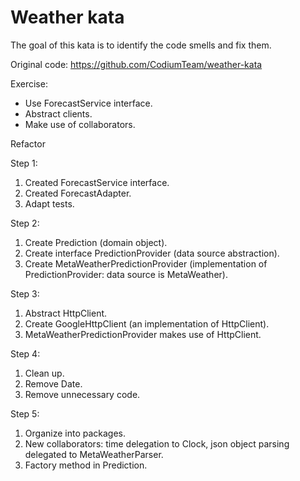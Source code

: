 # Weather kata
The goal of this kata is to identify the code smells and fix them.

Original code: https://github.com/CodiumTeam/weather-kata

Exercise:
- Use ForecastService interface.
- Abstract clients.
- Make use of collaborators.

Refactor

Step 1:

1. Created ForecastService interface.
2. Created ForecastAdapter.
3. Adapt tests.

Step 2:

1. Create Prediction (domain object).
2. Create interface PredictionProvider (data source abstraction).
3. Create MetaWeatherPredictionProvider (implementation of PredictionProvider: data source is MetaWeather).

Step 3:

1. Abstract HttpClient.
2. Create GoogleHttpClient (an implementation of HttpClient).
3. MetaWeatherPredictionProvider makes use of HttpClient.

Step 4:

1. Clean up.
2. Remove Date.
3. Remove unnecessary code.

Step 5:

1. Organize into packages.
2. New collaborators: time delegation to Clock, json object parsing delegated to MetaWeatherParser.
3. Factory method in Prediction.
